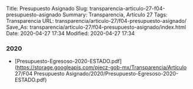 Title: Presupuesto Asignado
Slug: transparencia-articulo-27-f04-presupuesto-asignado
Summary: Transparencia, Artículo 27
Tags: Transparencia
URL: transparencia/articulo-27/f04-presupuesto-asignado/
Save_As: transparencia/articulo-27/f04-presupuesto-asignado/index.html
Date: 2020-04-27 17:34
Modified: 2020-04-27 17:34


 



### 2020


* [Presupuesto-Egresoso-2020-ESTADO.pdf](https://storage.googleapis.com/pjecz-gob-mx/Transparencia/Artículo 27/F04 Presupuesto Asignado/2020/Presupuesto-Egresoso-2020-ESTADO.pdf)


